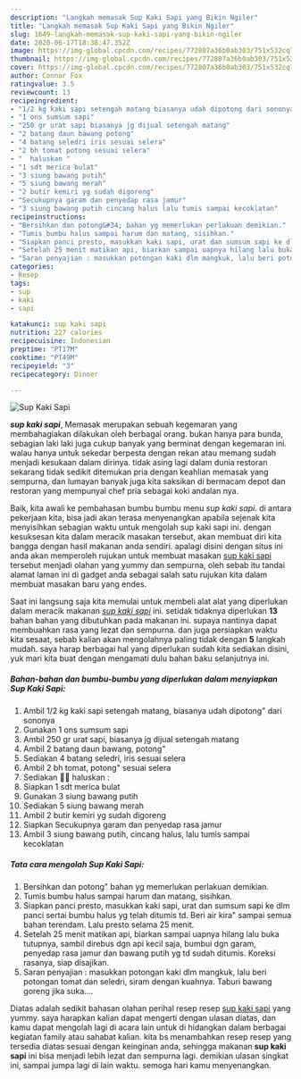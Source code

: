 ```yaml
---
description: "Langkah memasak Sup Kaki Sapi yang Bikin Ngiler"
title: "Langkah memasak Sup Kaki Sapi yang Bikin Ngiler"
slug: 1649-langkah-memasak-sup-kaki-sapi-yang-bikin-ngiler
date: 2020-06-17T18:38:47.352Z
image: https://img-global.cpcdn.com/recipes/772807a36b0ab303/751x532cq70/sup-kaki-sapi-foto-resep-utama.jpg
thumbnail: https://img-global.cpcdn.com/recipes/772807a36b0ab303/751x532cq70/sup-kaki-sapi-foto-resep-utama.jpg
cover: https://img-global.cpcdn.com/recipes/772807a36b0ab303/751x532cq70/sup-kaki-sapi-foto-resep-utama.jpg
author: Connor Fox
ratingvalue: 3.5
reviewcount: 13
recipeingredient:
- "1/2 kg kaki sapi setengah matang biasanya udah dipotong dari sononya"
- "1 ons sumsum sapi"
- "250 gr urat sapi biasanya jg dijual setengah matang"
- "2 batang daun bawang potong"
- "4 batang seledri iris sesuai selera"
- "2 bh tomat potong sesuai selera"
- "  haluskan "
- "1 sdt merica bulat"
- "3 siung bawang putih"
- "5 siung bawang merah"
- "2 butir kemiri yg sudah digoreng"
- "Secukupnya garam dan penyedap rasa jamur"
- "3 siung bawang putih cincang halus lalu tumis sampai kecoklatan"
recipeinstructions:
- "Bersihkan dan potong&#34; bahan yg memerlukan perlakuan demikian."
- "Tumis bumbu halus sampai harum dan matang, sisihkan."
- "Siapkan panci presto, masukkan kaki sapi, urat dan sumsum sapi ke dlm panci sertai bumbu halus yg telah ditumis td. Beri air kira&#34; sampai semua bahan terendam. Lalu presto selama 25 menit."
- "Setelah 25 menit matikan api, biarkan sampai uapnya hilang lalu buka tutupnya, sambil direbus dgn api kecil saja, bumbui dgn garam, penyedap rasa jamur dan bawang putih yg td sudah ditumis. Koreksi rasanya, siap disajikan."
- "Saran penyajian : masukkan potongan kaki dlm mangkuk, lalu beri potongan tomat dan seledri, siram dengan kuahnya. Taburi bawang goreng jika suka...."
categories:
- Resep
tags:
- sup
- kaki
- sapi

katakunci: sup kaki sapi 
nutrition: 227 calories
recipecuisine: Indonesian
preptime: "PT17M"
cooktime: "PT49M"
recipeyield: "3"
recipecategory: Dinner

---
```



![Sup Kaki Sapi](https://img-global.cpcdn.com/recipes/772807a36b0ab303/751x532cq70/sup-kaki-sapi-foto-resep-utama.jpg)

<b><i>sup kaki sapi</i></b>, Memasak merupakan sebuah kegemaran yang membahagiakan dilakukan oleh berbagai orang. bukan hanya para bunda, sebagian laki laki juga cukup banyak yang berminat dengan kegemaran ini. walau hanya untuk sekedar berpesta dengan rekan atau memang sudah menjadi kesukaan dalam dirinya. tidak asing lagi dalam dunia restoran sekarang tidak sedikit ditemukan pria dengan keahlian memasak yang sempurna, dan lumayan banyak juga kita saksikan di bermacam depot dan restoran yang mempunyai chef pria sebagai koki andalan nya.

Baik, kita awali ke pembahasan bumbu bumbu menu <i>sup kaki sapi</i>. di antara pekerjaan kita, bisa jadi akan terasa menyenangkan apabila sejenak kita menyisihkan sebagian waktu untuk mengolah sup kaki sapi ini. dengan kesuksesan kita dalam meracik masakan tersebut, akan membuat diri kita bangga dengan hasil makanan anda sendiri. apalagi disini dengan situs ini anda akan memperoleh rujukan untuk membuat masakan <u>sup kaki sapi</u> tersebut menjadi olahan yang yummy dan sempurna, oleh sebab itu tandai alamat laman ini di gadget anda sebagai salah satu rujukan kita dalam membuat masakan baru yang endes.




Saat ini langsung saja kita memulai untuk membeli alat alat yang diperlukan dalam meracik makanan <u><i>sup kaki sapi</i></u> ini. setidak tidaknya diperlukan <b>13</b> bahan bahan yang dibutuhkan pada makanan ini. supaya nantinya dapat membuahkan rasa yang lezat dan sempurna. dan juga persiapkan waktu kita sesaat, sebab kalian akan mengolahnya paling tidak dengan <b>5</b> langkah mudah. saya harap berbagai hal yang diperlukan sudah kita sediakan disini, yuk mari kita buat dengan mengamati dulu bahan baku selanjutnya ini.

<!--inarticleads1-->

##### Bahan-bahan dan bumbu-bumbu yang diperlukan dalam menyiapkan Sup Kaki Sapi:

1. Ambil 1/2 kg kaki sapi setengah matang, biasanya udah dipotong&#34; dari sononya
1. Gunakan 1 ons sumsum sapi
1. Ambil 250 gr urat sapi, biasanya jg dijual setengah matang
1. Ambil 2 batang daun bawang, potong&#34;
1. Sediakan 4 batang seledri, iris sesuai selera
1. Ambil 2 bh tomat, potong&#34; sesuai selera
1. Sediakan  🍅🍅 haluskan :
1. Siapkan 1 sdt merica bulat
1. Gunakan 3 siung bawang putih
1. Sediakan 5 siung bawang merah
1. Ambil 2 butir kemiri yg sudah digoreng
1. Siapkan Secukupnya garam dan penyedap rasa jamur
1. Ambil 3 siung bawang putih, cincang halus, lalu tumis sampai kecoklatan




<!--inarticleads2-->

##### Tata cara mengolah Sup Kaki Sapi:

1. Bersihkan dan potong&#34; bahan yg memerlukan perlakuan demikian.
1. Tumis bumbu halus sampai harum dan matang, sisihkan.
1. Siapkan panci presto, masukkan kaki sapi, urat dan sumsum sapi ke dlm panci sertai bumbu halus yg telah ditumis td. Beri air kira&#34; sampai semua bahan terendam. Lalu presto selama 25 menit.
1. Setelah 25 menit matikan api, biarkan sampai uapnya hilang lalu buka tutupnya, sambil direbus dgn api kecil saja, bumbui dgn garam, penyedap rasa jamur dan bawang putih yg td sudah ditumis. Koreksi rasanya, siap disajikan.
1. Saran penyajian : masukkan potongan kaki dlm mangkuk, lalu beri potongan tomat dan seledri, siram dengan kuahnya. Taburi bawang goreng jika suka....




Diatas adalah sedikit bahasan olahan perihal resep resep <u>sup kaki sapi</u> yang yummy. saya harapkan kalian dapat mengerti dengan ulasan diatas, dan kamu dapat mengolah lagi di acara lain untuk di hidangkan dalam berbagai kegiatan family atau sahabat kalian. kita bs menambahkan resep resep yang tersedia diatas sesuai dengan keinginan anda, sehingga makanan <b>sup kaki sapi</b> ini bisa menjadi lebih lezat dan sempurna lagi. demikian ulasan singkat ini, sampai jumpa lagi di lain waktu. semoga hari kamu menyenangkan.
